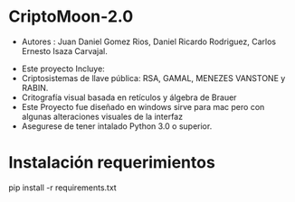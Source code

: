# CriptoMoon-2.0
- Autores : Juan Daniel Gomez Rios, Daniel Ricardo Rodriguez, Carlos Ernesto Isaza Carvajal.
+ Este proyecto Incluye:
+ Criptosistemas de llave pública: RSA, GAMAL, MENEZES VANSTONE y RABIN.
+ Critografía visual basada en retículos y álgebra de Brauer
+ Este Proyecto fue diseñado en windows sirve para mac pero con algunas alteraciones visuales de la interfaz
+ Asegurese de tener intalado Python 3.0 o superior.

# Instalación requerimientos
pip install -r requirements.txt
